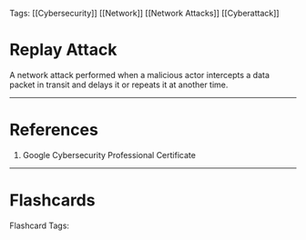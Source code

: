 Tags: [[Cybersecurity]] [[Network]] [[Network Attacks]] [[Cyberattack]]
# Replay Attack

A network attack performed when a malicious actor intercepts a data packet in transit and delays it or repeats it at another time.

---
# References

1. Google Cybersecurity Professional Certificate

---
# Flashcards

Flashcard Tags: 